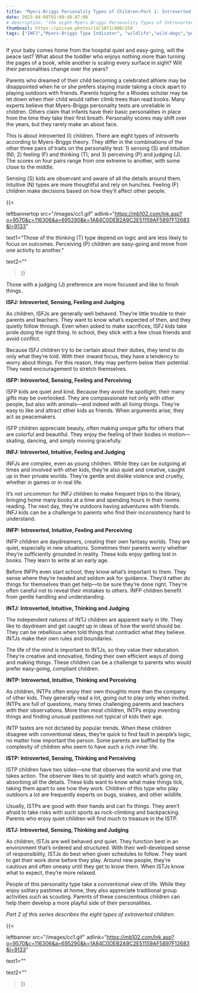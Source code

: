 ```yaml
---
title: "Myers-Briggs Personality Types of Children—Part 1: Introverted Kids"
date: 2023-04-08T01:09:48-07:00
# description: "the eight Myers-Briggs Personality Types of Introverted Children."
thumbnail: https://picsum.photos/id/1071/400/250
tags: ["INFJ","Myers-Briggs Type Indicator", "wildlife","wild-dogs","pets","animal-welfare"]
---
```



<!-- This is **bold** text, and this is *emphasized* text.
![infp_injf table](/infp_injf-table.jpg)
Visit the [Hugo](https://gohugo.io) website! -->

<!-- https://beaconstreetusa.com/wp/myers-briggs-personality-types-of-children-part-1-introverted-kids/ -->

If your baby comes home from the hospital quiet and easy-going, will the peace last? What about the toddler who enjoys nothing more than turning the pages of a book, while another is scaling every surface in sight? Will their personalities change over the years?

Parents who dreamed of their child becoming a celebrated athlete may be disappointed when he or she prefers staying inside taking a clock apart to playing outdoors with friends. Parents hoping for a Rhodes scholar may be let down when their child would rather climb trees than read books.
Many experts believe that Myers-Briggs personality tests are unreliable in children. Others claim that infants have their basic personalities in place from the time they take their first breath. Personality scores may shift over the years, but they rarely make an about face.

This is about introverted (I) children. There are eight types of introverts according to Myers-Briggs theory. They differ in the combinations of the other three pairs of traits on the personality test: 1) sensing (S) and intuition (N); 2) feeling (F) and thinking (T); and 3) perceiving (P) and judging (J). The scores on four pairs range from one extreme to another, with some close to the middle.

Sensing (S) kids are observant and aware of all the details around them. Intuitive (N) types are more thoughtful and rely on hunches. Feeling (F) children make decisions based on how they’ll affect other people.  

{{< 

leftbannertop src="/images/cc1.gif" adlink="https://mb102.com/lnk.asp?o=9570&c=116306&a=695290&k=1A84C0DEB2A9C2E51159AF5897F12683&l=9133"  

text1="Those of the thinking (T) type depend on logic and are less likely to focus on outcomes. Perceiving (P) children are easy-going and move from one activity to another." 

text2=""

>}}

Those with a judging (J) preference are more focused and like to finish things.

**ISFJ: Introverted, Sensing, Feeling and Judging**

As children, ISFJs are generally well behaved. They’re little trouble to their parents and teachers. They want to know what’s expected of then, and they quietly follow through. Even when asked to make sacrifices, ISFJ kids take pride doing the right thing. In school, they stick with a few close friends and avoid conflict.

Because ISFJ children try to be certain about their duties, they tend to do only what they’re told. With their inward focus, they have a tendency to worry about things. For this reason, they may perform below their potential. They need encouragement to stretch themselves.

**ISFP: Introverted, Sensing, Feeling and Perceiving**

ISFP kids are quiet and kind. Because they avoid the spotlight, their many gifts may be overlooked. They are compassionate not only with other people, but also with animals—and indeed with all living things. They’re easy to like and attract other kids as friends. When arguments arise, they act as peacemakers.

ISFP children appreciate beauty, often making unique gifts for others that are colorful and beautiful. They enjoy the feeling of their bodies in motion—skating, dancing, and simply moving gracefully.

**INFJ: Introverted, Intuitive, Feeling and Judging**

INFJs are complex, even as young children. While they can be outgoing at times and involved with other kids, they’re also quiet and creative, caught up in their private worlds. They’re gentle and dislike violence and cruelty, whether in games or in real life.

It’s not uncommon for INFJ children to make frequent trips to the library, bringing home many books at a time and spending hours in their rooms reading. The next day, they’re outdoors having adventures with friends. INFJ kids can be a challenge to parents who find their inconsistency hard to understand.

**INFP: Introverted, Intuitive, Feeling and Perceiving**

INFP children are daydreamers, creating their own fantasy worlds. They are quiet, especially in new situations. Sometimes their parents worry whether they’re sufficiently grounded in reality. These kids enjoy getting lost in books. They learn to write at an early age.

Before INFPs even start school, they know what’s important to them. They sense where they’re headed and seldom ask for guidance. They’d rather do things for themselves than get help—to be sure they’re done right. They’re often careful not to reveal their mistakes to others. INFP children benefit from gentle handling and understanding.

**INTJ: Introverted, Intuitive, Thinking and Judging**

The independent natures of INTJ children are apparent early in life. They like to daydream and get caught up in ideas of how the world should be. They can be rebellious when told things that contradict what they believe. INTJs make their own rules and boundaries.

The life of the mind is important to INTJs, so they value their education. They‘re creative and innovative, finding their own efficient ways of doing and making things. These children can be a challenge to parents who would prefer easy-going, compliant children.

**INTP: Introverted, Intuitive, Thinking and Perceiving**

As children, INTPs often enjoy their own thoughts more than the company of other kids. They generally read a lot, going out to play only when invited. INTPs are full of questions, many times challenging parents and teachers with their observations. More than most children, INTPs enjoy inventing things and finding unusual pastimes not typical of kids their age.

INTP tastes are not dictated by popular trends. When these children disagree with conventional ideas, they’re quick to find fault in people’s logic, no matter how important the person. Some parents are baffled by the complexity of children who seem to have such a rich inner life.

**ISTP: Introverted, Sensing, Thinking and Perceiving**

ISTP children have two sides—one that observes the world and one that takes action. The observer likes to sit quietly and watch what’s going on, absorbing all the details. These kids want to know what make things tick, taking them apart to see how they work. Children of this type who play outdoors a lot are frequently experts on bugs, snakes, and other wildlife.

Usually, ISTPs are good with their hands and can fix things. They aren’t afraid to take risks with such sports as rock-climbing and backpacking. Parents who enjoy quiet children will find much to treasure in the ISTP.

**ISTJ: Introverted, Sensing, Thinking and Judging**

As children, ISTJs are well behaved and quiet. They function best in an environment that’s ordered and structured. With their well-developed sense of responsibility, ISTJs do best when given schedules to follow. They want to get their work done before they play. Around new people, they’re cautious and often uneasy until they get to know them. When ISTJs know what to expect, they’re more relaxed.

People of this personality type take a conventional view of life. While they enjoy solitary pastimes at home, they also appreciate traditional group activities such as scouting. Parents of these conscientious children can help them develop a more playful side of their personalities.
 
*Part 2 of this series describes the eight types of extraverted children.*

{{< 

leftbanner src="/images/cc1.gif" adlink="https://mb102.com/lnk.asp?o=9570&c=116306&a=695290&k=1A84C0DEB2A9C2E51159AF5897F12683&l=9133"  

text1="" 

text2=""

>}}